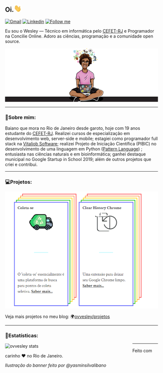 
## Oi.<img src="https://raw.githubusercontent.com/ovvesley/ovvesley/main/hi.gif" width="25">


[![Gmail](https://img.shields.io/badge/-Gmail-c14438?style=flat&logo=Gmail&logoColor=white)](mailto:ovvesley@gmail.com)
[![Linkedin](https://img.shields.io/badge/-LinkedIn-blue?style=flat&logo=Linkedin&logoColor=white)](https://www.linkedin.com/in/ovvesley/)
[<img src="https://img.shields.io/github/followers/ovvesley?label=follow&style=social" height="22" title="Follow me" />](https://github.com/ovvesley) 



Eu sou o Wesley — Técnico em informática pelo [CEFET-RJ](http://eic.cefet-rj.br/) e Programador na Concilie Online. Adoro as ciências, programação e a comunidade open source.


![Ilustração do README](image.png)

---



### 🦆Sobre mim:
Baiano que mora no Rio de Janeiro desde garoto, hoje com 19 anos estudante do [CEFET-RJ](http://eic.cefet-rj.br/). Realizei cursos de especialização em desenvolvimento web, server-side e mobile; estagiei como programador full stack na [Vitaljob Software](https://www.vitaljob.com.br/); realizei Projeto de Iniciação Científica (PIBIC) no desenvolvimento de uma linguagem em Python ([Pattern Language](https://github.com/diogosmendonca/PatternLanguage)) ; entusiasta nas ciências naturais  e em bioinformática; ganhei destaque municipal no Google Startup in School 2019; além de outros projetos que criei e contribui. 

---

### 💻Projetos:

![Princpais projetos](projetos.gif)

Veja mais projetos no meu blog:
🌍[ovvesley/projetos](https://ovvesley.github.io/projetos)

---

### 🧪Estatísticas:


<img title="ovvesley stats" align="left" heigth="320" width="420" src="https://github-readme-stats.vercel.app/api?username=ovvesley&hide=issues&count_private=true&icon_color=871486&title_color=000000&bg_color=ffffff&show_icons=true)"
/>

<!--
**ovvesley/ovvesley** is a ✨ _special_ ✨ repository because its `README.md` (this file) appears on your GitHub profile.



Here are some ideas to get you started:

- 🔭 I’m currently working on ...
- 🌱 I’m currently learning ...
- 👯 I’m looking to collaborate on ...
- 🤔 I’m looking for help with ...
- 💬 Ask me about ...
- 📫 How to reach me: ...
- 😄 Pronouns: ...
- ⚡ Fun fact: ...
-->

---


Feito com carinho ❤ no Rio de Janeiro.

*Ilustração do banner feito por @yasminsilvalibano*
